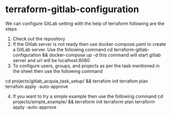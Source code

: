 # terraform-gitlab-configuration
We can configure GitLab setting with the help of terraform following are the steps
1) Check out the repository
2) If the Gitlab server is not ready then use docker-compose.yaml to create a GitLab server. Use the following command 
cd terraform-gitlab-configuration && docker-compose up -d
this command will start gitlab server and url will be localhost:8080
3) To configure users, groups, and projects as per the task mentioned in the sheet then use the following command

cd projects/gitlab_acquia_task_setup/ && terrafom init
terrafom plan 
terrafom apply -auto-approve 

4) If you want to try a simple example then use the following command
cd projects/simple_example/ && terraform init
terraform plan 
terraform apply -auto-approve